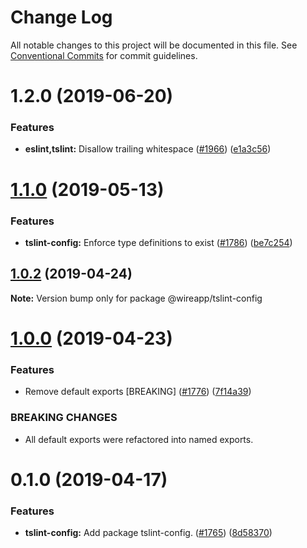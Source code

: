 # Change Log

All notable changes to this project will be documented in this file.
See [Conventional Commits](https://conventionalcommits.org) for commit guidelines.

# 1.2.0 (2019-06-20)


### Features

* **eslint,tslint:** Disallow trailing whitespace ([#1966](https://github.com/wireapp/wire-web-packages/tree/master/packages/tslint-config/issues/1966)) ([e1a3c56](https://github.com/wireapp/wire-web-packages/tree/master/packages/tslint-config/commit/e1a3c56))





# [1.1.0](https://github.com/wireapp/wire-web-packages/tree/master/packages/tslint-config/compare/@wireapp/tslint-config@1.0.2...@wireapp/tslint-config@1.1.0) (2019-05-13)


### Features

* **tslint-config:** Enforce type definitions to exist ([#1786](https://github.com/wireapp/wire-web-packages/tree/master/packages/tslint-config/issues/1786)) ([be7c254](https://github.com/wireapp/wire-web-packages/tree/master/packages/tslint-config/commit/be7c254))





## [1.0.2](https://github.com/wireapp/wire-web-packages/tree/master/packages/tslint-config/compare/@wireapp/tslint-config@1.0.0...@wireapp/tslint-config@1.0.2) (2019-04-24)

**Note:** Version bump only for package @wireapp/tslint-config





# [1.0.0](https://github.com/wireapp/wire-web-packages/tree/master/packages/tslint-config/compare/@wireapp/tslint-config@0.1.0...@wireapp/tslint-config@1.0.0) (2019-04-23)


### Features

* Remove default exports [BREAKING] ([#1776](https://github.com/wireapp/wire-web-packages/tree/master/packages/tslint-config/issues/1776)) ([7f14a39](https://github.com/wireapp/wire-web-packages/tree/master/packages/tslint-config/commit/7f14a39))


### BREAKING CHANGES

* All default exports were refactored into named exports.





# 0.1.0 (2019-04-17)


### Features

* **tslint-config:** Add package tslint-config. ([#1765](https://github.com/wireapp/wire-web-packages/tree/master/packages/tslint-config/issues/1765)) ([8d58370](https://github.com/wireapp/wire-web-packages/tree/master/packages/tslint-config/commit/8d58370))
